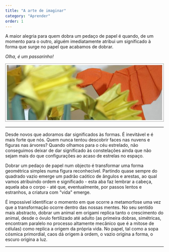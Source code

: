 ```yaml
---
title: "A arte de imaginar"
category: "Aprender"
order: 1
---
```


A maior alegria para quem dobra um pedaço de papel é quando, de um momento para o outro, alguém imediatamente atribui um significado à forma que surge no papel que acabamos de dobrar.

_Olha, é um passarinho!_

![passaro](../images/img_14.jpg)

---

Desde novos que adoramos dar significados às formas. É inevitável e é mais forte que nós. Quem nunca tentou descobrir faces nas nuvens e figuras nas árvores? Quando olhamos para o céu estrelado, não conseguimos deixar de dar significado às constelações ainda que não sejam mais do que configurações ao acaso de estrelas no espaço.

Dobrar um pedaço de papel num objecto é transformar uma forma geométrica simples numa figura reconhecível. Partindo quase sempre do quadrado vazio emerge um padrão caótico de ângulos e arestas, ao qual vamos atribuindo ordem e significado - esta aba faz lembrar a cabeça, aquela aba o corpo - até que, eventualmente, por passos lentos e estranhos, a criatura com "vida" emerge.

É impossível identificar o momento em que ocorre a metamorfose uma vez que a transformação ocorre dentro das nossas mentes. No seu sentido mais abstracto, dobrar um animal em origami replica tanto o crescimento do animal, desde o óvulo fertilizado até adulto (as primeira dobras, simétricas, encontram paralelo no processo altamente mecânico que é a mitose de células) como replica a origem da própria vida. No papel, tal como a sopa cósmica primordial, caos dá origem à ordem, o vazio origina a forma, o escuro origina a luz.

---
